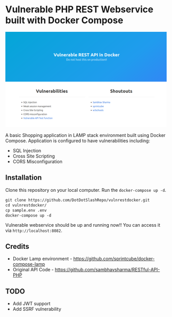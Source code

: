 # Vulnerable PHP REST Webservice built with Docker Compose

![Landing Page](https://github.com/DotDotSlashRepo/vulnrestdocker/blob/master/images/image.PNG?raw=true)

A basic Shopping application in LAMP stack environment built using Docker Compose. Application is configured to have vulnerabilities including:

* SQL Injection
* Cross Site Scripting
* CORS Misconfiguration

## Installation

Clone this repository on your local computer.
Run the `docker-compose up -d`.

```shell
git clone https://github.com/DotDotSlashRepo/vulnrestdocker.git
cd vulnrestdocker/
cp sample.env .env
docker-compose up -d
```

Vulnerable webservice should be up and running now!! You can access it via `http://localhost:8082`.

## Credits

* Docker Lamp environment - https://github.com/sprintcube/docker-compose-lamp
* Original API Code - https://github.com/sambhavsharma/RESTful-API-PHP

## TODO

* Add JWT support
* Add SSRF vulnerability
